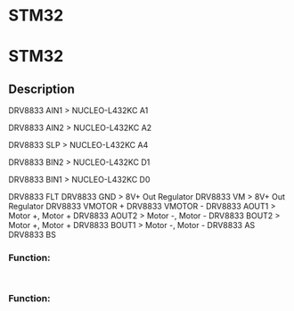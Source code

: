 # STM32

# STM32 


## Description

DRV8833 AIN1 > NUCLEO-L432KC A1 

DRV8833 AIN2 > NUCLEO-L432KC A2

DRV8833 SLP  > NUCLEO-L432KC A4

DRV8833 BIN2 > NUCLEO-L432KC D1

DRV8833 BIN1 > NUCLEO-L432KC D0

DRV8833 FLT
DRV8833 GND > 8V+ Out Regulator
DRV8833 VM  > 8V+ Out Regulator
DRV8833 VMOTOR +
DRV8833 VMOTOR -
DRV8833 AOUT1 > Motor +, Motor +
DRV8833 AOUT2 > Motor -, Motor -
DRV8833 BOUT2 > Motor +, Motor +
DRV8833 BOUT1 > Motor -, Motor -
DRV8833 AS
DRV8833 BS



### Function:

```


```

### Function: 

```

```

